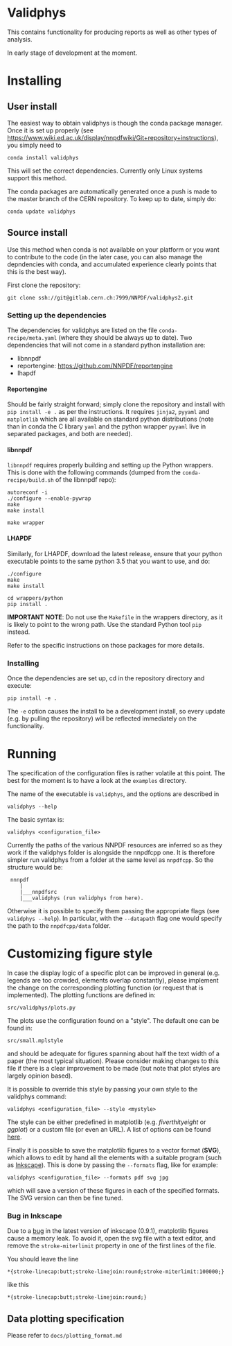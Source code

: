 Validphys
=========

This contains functionality for producing reports as well as other
types of analysis.

In early stage of development at the moment.


Installing
==========

User install
------------

The easiest way to obtain validphys is though the conda package
manager. Once it is set up properly (see
<https://www.wiki.ed.ac.uk/display/nnpdfwiki/Git+repository+instructions>),
you simply need to

```` 
conda install validphys 
````

This will set the correct dependencies. 
Currently only Linux systems support this method. 

The conda packages are automatically generated
once a push is made to the master branch of the CERN repository. To
keep up to date, simply do:

````
conda update validphys
````

Source install
--------------

Use this method when conda is not available on your platform or you
want to contribute to the code (in the later case, you can also manage
the depndencies with conda, and accumulated experience clearly points
that this is the best way).

First clone the repository:

````
git clone ssh://git@gitlab.cern.ch:7999/NNPDF/validphys2.git
````

### Setting up the dependencies

The dependencies for validphys are listed on the file
`conda-recipe/meta.yaml` (where they should be always up to date). Two
dependencies that will not come in a standard python installation are:

 - libnnpdf
 - reportengine: <https://github.com/NNPDF/reportengine>
 - lhapdf
	 
#### Reportengine

Should be fairly straight forward; simply clone the repository and
install with `pip install -e .` as per the instructions. It requires
`jinja2`, `pyyaml` and `matplotlib` which are all available on standard
python distributions (note than in conda the C library `yaml` and the
python wrapper `pyyaml` live in separated packages, and both are
needed).

#### libnnpdf

`libnnpdf` requires properly
building and setting up the Python wrappers. This is done with the
following commands (dumped from the `conda-recipe/build.sh` of the
libnnpdf repo):

````
autoreconf -i
./configure --enable-pywrap
make
make install

make wrapper
````

#### LHAPDF

Similarly, for LHAPDF, download the latest release, ensure that your
python executable points to the same python 3.5 that you want to use,
and do:

````
./configure
make
make install

cd wrappers/python
pip install .
````

**IMPORTANT NOTE**: Do not use the `Makefile` in the wrappers
directory, as it is likely to point to the wrong path. Use the
standard Python tool `pip` instead.

Refer to the specific instructions on those packages for more details.

### Installing

Once the dependencies are set up, cd in the repository directory and
 execute: 

````
pip install -e .
````

The `-e` option causes the install to be a development install, so
every update (e.g. by pulling the repository) will be reflected
immediately on the functionality.


Running
=======

The specification of the configuration files is rather volatile at
this point. The best for the moment is to have a look at the
`examples` directory.

The name of the executable is `validphys`, and the options are
described in

````
validphys --help
````

The basic syntax is:

````
validphys <configuration_file>
````

Currently the paths of the various NNPDF resources are inferred so as
they work if the validphys folder is alongside the nnpdfcpp one.
It is therefore simpler run validphys from
a folder at the same level as `nnpdfcpp`. So the structure would be:

````
 nnnpdf
    |
    |___nnpdfsrc
    |___validphys (run validphys from here).
````

Otherwise it is possible to specify them passing the appropriate flags
(see `validphys --help`). In particular, with the `--datapath` flag
one would specify the path to the `nnpdfcpp/data` folder. 

Customizing figure style
========================

In case the display logic of a specific plot can be improved in general
(e.g. legends are too crowded, elements overlap constantly),
please implement the change on the corresponding plotting function (or
request that is implemented). The plotting functions are defined in:

````
src/validphys/plots.py

````

The plots use the configuration found on a "style". The default one
can be found in:

````
src/small.mplstyle
````

and should be adequate for figures spanning about  half the text width
of a paper (the most typical situation). Please consider making
changes to this file if there is a clear improvement to be made (but
note that plot styles are largely opinion based).

It is possible to override this style by passing your own style to the
validphys command:

````
validphys <configuration_file> --style <mystyle>
````

The style can be either predefined in matplotlib (e.g.
*fiverthityeight* or *ggplot*) or a custom file (or even an URL). A list of
options can be found
[here](http://matplotlib.org/users/customizing.html).

Finally it is possible to save the matplotlib figures to a vector
format (**SVG**), which allows to edit by hand all the elements with
a suitable program (such as [Inkscape](https://inkscape.org/en/)).
This is done by passing the `--formats` flag, like for example:

````
validphys <configuration_file> --formats pdf svg jpg
````

which will save a version of these figures in each of the specified
formats. The SVG version can then be fine tuned.

### Bug in Inkscape

Due to a [bug](https://bugs.launchpad.net/inkscape/+bug/1534376) in
the latest version of inkscape (0.9.1), matplotlib figures cause
a memory leak. To avoid it, open the svg file with a text editor, and
remove the `stroke-miterlimit` property in one of the first lines of
the file.

You should leave the line

````
*{stroke-linecap:butt;stroke-linejoin:round;stroke-miterlimit:100000;}
````

like this

````
*{stroke-linecap:butt;stroke-linejoin:round;}
````

Data plotting specification
---------------------------

Please refer to `docs/plotting_format.md`
